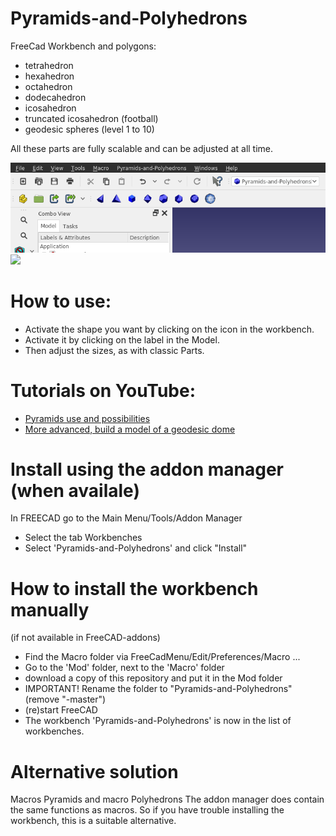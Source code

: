 # Pyramids-and-Polyhedrons
FreeCad Workbench
and polygons:
- tetrahedron
- hexahedron
- octahedron
- dodecahedron
- icosahedron
- truncated icosahedron (football)
- geodesic spheres (level 1 to 10)

All these parts are fully scalable and can be adjusted at all time.

<img src="workbench.png">

<img src="polyhedrons.png">


# How to use:
- Activate the shape you want by clicking on the icon in the workbench.
- Activate it by clicking on the label in the Model.
- Then adjust the sizes, as with classic Parts.

# Tutorials on YouTube:
- [Pyramids use and possibilities](https://youtu.be/H8IgmzpMpSg) 
- [More advanced, build a model of a geodesic dome](https://youtu.be/FsYHYnVcVvI) 


# Install using the addon manager (when availale)
In FREECAD go to the Main Menu/Tools/Addon Manager
- Select the tab Workbenches
- Select 'Pyramids-and-Polyhedrons' and click "Install"


# How to install the workbench manually 
(if not available in FreeCAD-addons)
- Find the Macro folder via FreeCadMenu/Edit/Preferences/Macro ...
- Go to the 'Mod' folder, next to the 'Macro' folder
- download a copy of this repository and put it in the Mod folder
- IMPORTANT! Rename the folder to "Pyramids-and-Polyhedrons" (remove "-master")
- (re)start FreeCAD
- The workbench 'Pyramids-and-Polyhedrons' is now in the list of workbenches.


# Alternative solution
Macros Pyramids and macro Polyhedrons
The addon manager does contain the same functions as macros.
So if you have trouble installing the workbench, this is a suitable alternative.
